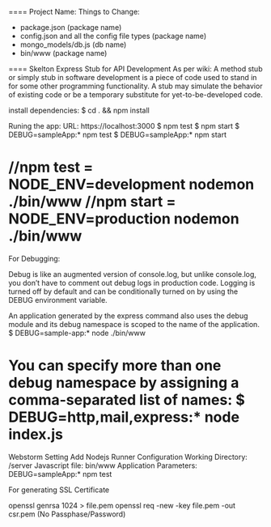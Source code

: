 ====
Project Name:
Things to Change:
- package.json (package name)
- config.json and all the config file types (package name)
- mongo_models/db.js (db name)
- bin/www (package name)

====
Skelton Express Stub for API Development
As per wiki: A method stub or simply stub in software development is a piece of code used to stand in for some other programming functionality. A stub may simulate the behavior of existing code or be a temporary substitute for yet-to-be-developed code.


install dependencies:
$ cd . && npm install

Runing the app:
URL: https://localhost:3000
$ npm test
$ npm start
$ DEBUG=sampleApp:* npm test
$ DEBUG=sampleApp:* npm start

//npm test =  NODE_ENV=development nodemon ./bin/www
//npm start =  NODE_ENV=production nodemon ./bin/www
====
For Debugging:

Debug is like an augmented version of console.log, but unlike console.log, you don’t have to comment out debug logs in production code.
Logging is turned off by default and can be conditionally turned on by using the DEBUG environment variable.

An application generated by the express command also uses the debug module and its debug namespace is scoped to the name of the application.
$ DEBUG=sample-app:* node ./bin/www

You can specify more than one debug namespace by assigning a comma-separated list of names:
$ DEBUG=http,mail,express:* node index.js
====

Webstorm Setting
Add Nodejs Runner Configuration
Working Directory: /server
Javascript file: bin/www
Application Parameters: DEBUG=sampleApp:* npm test

For generating SSL Certificate

openssl genrsa 1024 > file.pem
openssl req -new -key file.pem -out csr.pem
(No Passphase/Password)
